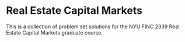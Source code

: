 # Real Estate Capital Markets

This is a collection of problem set solutions for the NYU FINC 2339 Real Estate Capital Markets graduate course.
